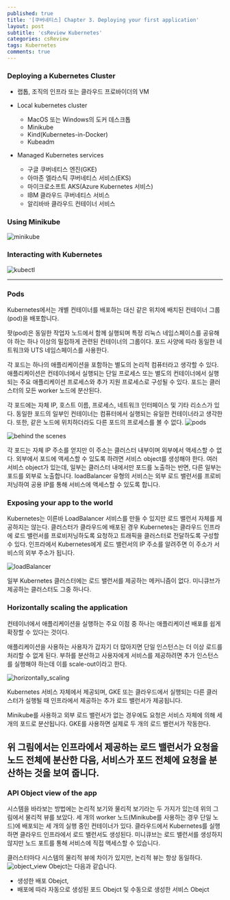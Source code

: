 ```yaml
---
published: true
title: '[쿠버네티스] Chapter 3. Deploying your first application'
layout: post
subtitle: 'csReview Kubernetes'
categories: csReview
tags: Kubernetes
comments: true
---
```


### Deploying a Kubernetes Cluster
- 랩톱, 조직의 인프라 또는 클라우드 프로바이더의 VM
- Local kubernetes cluster
  - MacOS 또는 Windows의 도커 데스크톱
  - Minikube
  - Kind(Kubernetes-in-Docker)
  - Kubeadm

- Managed Kubernetes services
  - 구글 쿠버네티스 엔진(GKE)
  - 아마존 엘라스틱 쿠버네티스 서비스(EKS)
  - 마이크로소프트 AKS(Azure Kubernetes 서비스)
  - IBM 클라우드 쿠버네티스 서비스
  - 알리바바 클라우드 컨테이너 서비스

### Using Minikube
![minikube](https://sundongkim-dev.github.io/assets/img/kubernetes/minikube.png)

### Interacting with Kubernetes
![kubectl](https://sundongkim-dev.github.io/assets/img/kubernetes/kubectl.png)

---
### Pods
Kubernetes에서는 개별 컨테이너를 배포하는 대신 같은 위치에 배치된 컨테이너 그룹(pod)을 배포합니다.

팟(pod)은 동일한 작업자 노드에서 함께 실행되며 특정 리눅스 네임스페이스를 공유해야 하는 하나 이상의 밀접하게 관련된 컨테이너의 그룹이다. 포드 사양에 따라 동일한 네트워크와 UTS 네임스페이스를 사용한다.

각 포드는 하나의 애플리케이션을 포함하는 별도의 논리적 컴퓨터라고 생각할 수 있다. 애플리케이션은 컨테이너에서 실행되는 단일 프로세스 또는 별도의 컨테이너에서 실행되는 주요 애플리케이션 프로세스와 추가 지원 프로세스로 구성될 수 있다. 포드는 클러스터의 모든 worker 노드에 분산된다.

각 포드에는 자체 IP, 호스트 이름, 프로세스, 네트워크 인터페이스 및 기타 리소스가 있다. 동일한 포드의 일부인 컨테이너는 컴퓨터에서 실행되는 유일한 컨테이너라고 생각한다. 또한, 같은 노드에 위치하더라도 다른 포드의 프로세스를 볼 수 없다.
![pods](https://sundongkim-dev.github.io/assets/img/kubernetes/pods.png)

![behind the scenes](https://sundongkim-dev.github.io/assets/img/kubernetes/kubectl_process.png)

각 포드는 자체 IP 주소를 얻지만 이 주소는 클러스터 내부이며 외부에서 액세스할 수 없다. 외부에서 포드에 액세스할 수 있도록 하려면 서비스 object를 생성해야 한다. 여러 서비스 object가 있는데, 일부는 클러스터 내에서만 포드를 노출하는 반면, 다른 일부는 포드를 외부로 노출합니다. loadBalancer 유형의 서비스는 외부 로드 밸런서를 프로비저닝하여 공용 IP를 통해 서비스에 액세스할 수 있도록 합니다.

### Exposing your app to the world
Kubernetes는 이른바 LoadBalancer 서비스를 만들 수 있지만 로드 밸런서 자체를 제공하지는 않는다. 클러스터가 클라우드에 배포된 경우 Kubernetes는 클라우드 인프라에 로드 밸런서를 프로비저닝하도록 요청하고 트래픽을 클러스터로 전달하도록 구성할 수 있다. 인프라에서 Kubernetes에게 로드 밸런서의 IP 주소를 알려주면 이 주소가 서비스의 외부 주소가 됩니다.

![loadBalancer](https://sundongkim-dev.github.io/assets/img/kubernetes/loadBalancer.png)

일부 Kubernetes 클러스터에는 로드 밸런서를 제공하는 메커니즘이 없다. 미니큐브가 제공하는 클러스터도 그중 하나다.

### Horizontally scaling the application
컨테이너에서 애플리케이션을 실행하는 주요 이점 중 하나는 애플리케이션 배포를 쉽게 확장할 수 있다는 것이다.

애플리케이션을 사용하는 사용자가 갑자기 더 많아지면 단일 인스턴스는 더 이상 로드를 처리할 수 없게 된다. 부하를 분산하고 사용자에게 서비스를 제공하려면 추가 인스턴스를 실행해야 하는데 이를 scale-out이라고 한다.

![horizontally_scaling](https://sundongkim-dev.github.io/assets/img/kubernetes/horizontally_scaling.png)

Kubernetes 서비스 자체에서 제공되며, GKE 또는 클라우드에서 실행되는 다른 클러스터가 실행될 때 인프라에서 제공하는 추가 로드 밸런서가 제공됩니다.

Minikube를 사용하고 외부 로드 밸런서가 없는 경우에도 요청은 서비스 자체에 의해 세 개의 포드로 분산됩니다. GKE를 사용하면 실제로 두 개의 로드 밸런서가 작동한다.

위 그림에서는 인프라에서 제공하는 로드 밸런서가 요청을 노드 전체에 분산한 다음, 서비스가 포드 전체에 요청을 분산하는 것을 보여 줍니다.
---
### API Object view of the app
시스템을 바라보는 방법에는 논리적 보기와 물리적 보기라는 두 가지가 있는데 위의 그림에서 물리적 뷰를 보았다. 세 개의 worker 노드(Minikube를 사용하는 경우 단일 노드)에 배포되는 세 개의 실행 중인 컨테이너가 있다. 클라우드에서 Kubernetes를 실행하면 클라우드 인프라에서 로드 밸런서도 생성된다. 미니큐브는 로드 밸런서를 생성하지 않지만 노드 포트를 통해 서비스에 직접 액세스할 수 있습니다.

클러스터마다 시스템의 물리적 뷰에 차이가 있지만, 논리적 뷰는 항상 동일하다.  
![object_view](https://sundongkim-dev.github.io/assets/img/kubernetes/obejct_view.png)
Obejct는 다음과 같습니다.
- 생성한 배포 Obejct,
- 배포에 따라 자동으로 생성된 포드 Obejct 및 수동으로 생성한 서비스 Obejct
